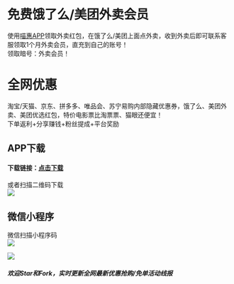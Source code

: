 # 免费饿了么/美团外卖会员  
使用[喵惠APP](https://a.app.qq.com/o/simple.jsp?pkgname=com.miaohui.xin "点击下载链接")领取外卖红包，在饿了么/美团上面点外卖，收到外卖后即可联系客服领取1个月外卖会员，直充到自己的账号！  
领取暗号：外卖会员！  

# 全网优惠  
淘宝/天猫、京东、拼多多、唯品会、苏宁易购内部隐藏优惠券，饿了么、美团外卖、美团优选红包，特价电影票比淘票票、猫眼还便宜！  
下单返利+分享赚钱+粉丝提成+平台奖励  
   
## APP下载  
#### 下载链接：[点击下载](https://a.app.qq.com/o/simple.jsp?pkgname=com.miaohui.xin "点击链接")  
   
或者扫描二维码下载  
![](https://github.com/omxmo/yh/blob/main/app.png)  
   
## 微信小程序  
微信扫描小程序码  
![](https://github.com/omxmo/yh/blob/main/xcx.png)  
   
![](https://github.com/omxmo/yh/blob/main/hb.png)  
  
##### 欢迎Star和Fork，实时更新全网最新优惠抢购/免单活动线报  
